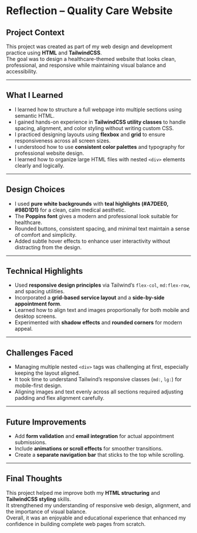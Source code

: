#  Reflection – Quality Care Website

##  Project Context
This project was created as part of my web design and development practice using **HTML** and **TailwindCSS**.  
The goal was to design a healthcare-themed website that looks clean, professional, and responsive while maintaining visual balance and accessibility.

---

##  What I Learned
- I learned how to structure a full webpage into multiple sections using semantic HTML.
- I gained hands-on experience in **TailwindCSS utility classes** to handle spacing, alignment, and color styling without writing custom CSS.
- I practiced designing layouts using **flexbox** and **grid** to ensure responsiveness across all screen sizes.
- I understood how to use **consistent color palettes** and typography for professional website design.
- I learned how to organize large HTML files with nested `<div>` elements clearly and logically.

---

##  Design Choices
- I used **pure white backgrounds** with **teal highlights (#A7DEE0, #98D1D1)** for a clean, calm medical aesthetic.
- The **Poppins font** gives a modern and professional look suitable for healthcare.
- Rounded buttons, consistent spacing, and minimal text maintain a sense of comfort and simplicity.
- Added subtle hover effects to enhance user interactivity without distracting from the design.

---

##  Technical Highlights
- Used **responsive design principles** via Tailwind’s `flex-col`, `md:flex-row`, and spacing utilities.
- Incorporated a **grid-based service layout** and a **side-by-side appointment form**.
- Learned how to align text and images proportionally for both mobile and desktop screens.
- Experimented with **shadow effects** and **rounded corners** for modern appeal.

---

##  Challenges Faced
- Managing multiple nested `<div>` tags was challenging at first, especially keeping the layout aligned.
- It took time to understand Tailwind’s responsive classes (`md:`, `lg:`) for mobile-first design.
- Aligning images and text evenly across all sections required adjusting padding and flex alignment carefully.

---

##  Future Improvements
- Add **form validation** and **email integration** for actual appointment submissions.
- Include **animations or scroll effects** for smoother transitions.
- Create a **separate navigation bar** that sticks to the top while scrolling.

---

##  Final Thoughts
This project helped me improve both my **HTML structuring** and **TailwindCSS styling** skills.  
It strengthened my understanding of responsive web design, alignment, and the importance of visual balance.  
Overall, it was an enjoyable and educational experience that enhanced my confidence in building complete web pages from scratch.
